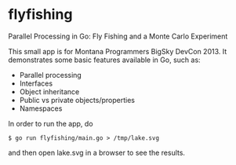 flyfishing
==========

Parallel Processing in Go: Fly Fishing and a Monte Carlo Experiment

This small app is for Montana Programmers BigSky DevCon 2013.  It
demonstrates some basic features available in Go, such as:

* Parallel processing
* Interfaces
* Object inheritance
* Public vs private objects/properties
* Namespaces

In order to run the app, do

```
$ go run flyfishing/main.go > /tmp/lake.svg
```

and then open lake.svg in a browser to see the results.